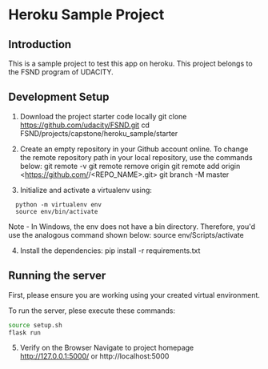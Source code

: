 # Heroku Sample Project

## Introduction

This is a sample project to test this app on heroku.
This project belongs to the FSND program of UDACITY.


## Development Setup
1.	Download the project starter code locally
git clone https://github.com/udacity/FSND.git
cd FSND/projects/capstone/heroku_sample/starter

2.	Create an empty repository in your Github account online. To change the remote repository path in your local repository, use the commands below:
git remote -v 
git remote remove origin 
git remote add origin <https://github.com/<USERNAME>/<REPO_NAME>.git>
git branch -M master

3.	Initialize and activate a virtualenv using:
```
  python -m virtualenv env
  source env/bin/activate
 ```
Note - In Windows, the env does not have a bin directory. Therefore, you'd use the analogous command shown below:
source env/Scripts/activate

4.	Install the dependencies:
pip install -r requirements.txt

## Running the server

First, please ensure you are working using your created virtual environment.

To run the server, plese execute these commands:

```bash
source setup.sh
flask run
```

5.	Verify on the Browser
Navigate to project homepage http://127.0.0.1:5000/ or http://localhost:5000
